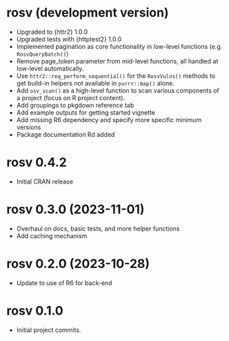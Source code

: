 # rosv (development version)

* Upgraded to {httr2} 1.0.0
* Upgraded tests with {httptest2} 1.0.0
* Implemented pagination as core functionality in low-level functions (e.g. `RosvQueryBatch()`)
* Remove page_token parameter from mid-level functions, all handled at low-level automatically.
* Use `httr2::req_perform_sequential()` for the `RosvVulns()` methods to get build-in helpers not 
available in `purrr::map()` alone.
* Add `osv_scan()` as a high-level function to scan various components of a project (focus on R project content).
* Add groupings to pkgdown reference tab
* Add example outputs for getting started vignette
* Add missing R6 dependency and specify more specific minimum versions
* Package documentation Rd added

# rosv 0.4.2

* Initial CRAN release

# rosv 0.3.0 (2023-11-01)

* Overhaul on docs, basic tests, and more helper functions
* Add caching mechanism

# rosv 0.2.0 (2023-10-28)

* Update to use of R6 for back-end 

# rosv 0.1.0

* Initial project commits.
